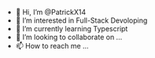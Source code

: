 - 👋 Hi, I’m @PatrickX14
- 👀 I’m interested in Full-Stack Devoloping
- 🌱 I’m currently learning Typescript
- 💞️ I’m looking to collaborate on ...
- 📫 How to reach me ...

<!---
PatrickX14/PatrickX14 is a ✨ special ✨ repository because its `README.md` (this file) appears on your GitHub profile.
You can click the Preview link to take a look at your changes.
--->

